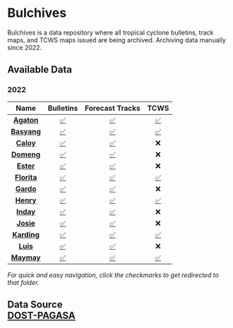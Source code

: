 # Bulchives
Bulchives is a data repository where all tropical cyclone bulletins, track maps, and TCWS maps issued are being archived. Archiving data manually since 2022.

## Available Data
### 2022
| **Name** | **Bulletins** | **Forecast Tracks** | **TCWS** |
|:--------:|:-------------:|:-------------------:|:--------:|
|  **[Agaton](/2022/Agaton)**  |       [✅](/2022/Agaton/Bulletins)       |          [✅](/2022/Agaton/Tracks)          |     [✅](/2022/Agaton/TCWS)    |
|  **[Basyang](/2022/Basyang)** |       [✅](/2022/Basyang/Bulletins)       |          [✅](/2022/Basyang/Tracks)          |     [✅](/2022/Agaton/TCWS)    |
|   **[Caloy](/2022/Caloy)**  |       [✅](/2022/Caloy/Bulletins)       |          [✅](/2022/Caloy/Tracks)          |     ❌    |
|  **[Domeng](/2022/Domeng)**  |       [✅](/2022/Domeng/Bulletins)       |          [✅](/2022/Domeng/Tracks)          |     ❌    |
|  **[Ester](/2022/Ester)**  |       [✅](/2022/Ester/Bulletins)       |          [✅](/2022/Ester/Tracks)          |     ❌    |
|  **[Florita](/2022/Florita)**  |       [✅](/2022/Florita/Bulletins)       |          [✅](/2022/Florita/Tracks)          |     [✅](/2022/Florita/TCWS)    |
|  **[Gardo](/2022/Gardo)**  |       [✅](/2022/Gardo/Bulletins)       |          [✅](/2022/Gardo/Tracks)          |     ❌    |
|  **[Henry](/2022/Henry)**  |       [✅](/2022/Henry/Bulletins)       |          [✅](/2022/Henry/Tracks)          |     [✅](/2022/Henry/TCWS)    |
|  **[Inday](/2022/Inday)**  |       [✅](/2022/Inday/Bulletins)       |          [✅](/2022/Inday/Tracks)          |     ❌    |
|  **[Josie](/2022/Josie)**  |       [✅](/2022/Josie/Bulletins)       |          [✅](/2022/Josie/Tracks)          |     ❌    |
|  **[Karding](/2022/Karding)**  |       [✅](/2022/Karding/Bulletins)       |          [✅](/2022/Karding/Tracks)          |     [✅](/2022/Karding/TCWS)    |
|  **[Luis](/2022/Luis)**  |       [✅](/2022/Luis/Bulletins)       |          [✅](/2022/Luis/Tracks)          |     ❌    |
|  **[Maymay](/2022/Maymay)**  |       [✅](/2022/Maymay/Bulletins)       |          [✅](/2022/Maymay/Tracks)          |     [✅](/2022/Maymay/TCWS)    |

*For quick and easy navigation, click the checkmarks to get redirected to that folder.*

## Data Source<br>[DOST-PAGASA](https://www.pagasa.dost.gov.ph/)
